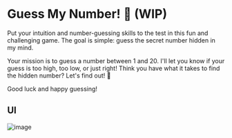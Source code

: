 # Guess My Number! 🎉 (WIP)
Put your intuition and number-guessing skills to the test in this fun and challenging game. The goal is simple: guess the secret number hidden in my mind.

Your mission is to guess a number between 1 and 20. I'll let you know if your guess is too high, too low, or just right! Think you have what it takes to find the hidden number? Let's find out! 🌟

Good luck and happy guessing!

## UI
![image](https://github.com/user-attachments/assets/e5314e69-fab8-4528-b32c-8377632b30b3)


